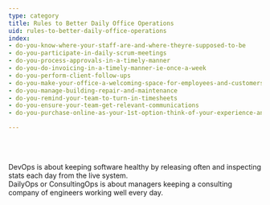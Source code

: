 ```yaml
---
type: category
title: Rules to Better Daily Office Operations
uid: rules-to-better-daily-office-operations
index:
- do-you-know-where-your-staff-are-and-where-theyre-supposed-to-be
- do-you-participate-in-daily-scrum-meetings
- do-you-process-approvals-in-a-timely-manner
- do-you-do-invoicing-in-a-timely-manner-ie-once-a-week
- do-you-perform-client-follow-ups
- do-you-make-your-office-a-welcoming-space-for-employees-and-customers
- do-you-manage-building-repair-and-maintenance
- do-you-remind-your-team-to-turn-in-timesheets
- do-you-ensure-your-team-get-relevant-communications
- do-you-purchase-online-as-your-1st-option-think-of-your-experience-and-have-a-voice

---
```

<p><br><br></p>
<p>​DevOps is about keeping software healthy by releasing often and inspecting stats each day from the live system.<br>DailyOps or ConsultingOps is about managers keeping a consulting company of engineers working well every day.&#160;<br><br></p>

